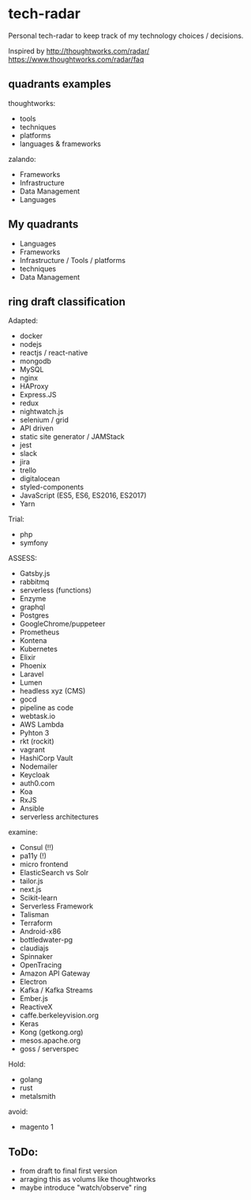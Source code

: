 # tech-radar
Personal tech-radar to keep track of my technology choices / decisions.

Inspired by http://thoughtworks.com/radar/
https://www.thoughtworks.com/radar/faq

## quadrants examples
thoughtworks:
- tools
- techniques
- platforms
- languages & frameworks

zalando:
- Frameworks
- Infrastructure
- Data Management
- Languages

## My quadrants
- Languages
- Frameworks
- Infrastructure / Tools / platforms
- techniques
- Data Management

## ring draft classification

Adapted:
- docker
- nodejs
- reactjs / react-native
- mongodb
- MySQL
- nginx
- HAProxy
- Express.JS
- redux
- nightwatch.js
- selenium / grid
- API driven
- static site generator / JAMStack
- jest
- slack
- jira
- trello
- digitalocean
- styled-components
- JavaScript (ES5, ES6, ES2016, ES2017)
- Yarn

Trial:
- php
- symfony

ASSESS:
- Gatsby.js
- rabbitmq
- serverless (functions)
- Enzyme
- graphql
- Postgres
- GoogleChrome/puppeteer
- Prometheus
- Kontena
- Kubernetes
- Elixir
- Phoenix
- Laravel
- Lumen
- headless xyz (CMS)
- gocd
- pipeline as code
- webtask.io
- AWS Lambda
- Pyhton 3
- rkt (rockit)
- vagrant
- HashiCorp Vault
- Nodemailer
- Keycloak
- auth0.com
- Koa
- RxJS
- Ansible
- serverless architectures

examine:
- Consul (!!)
- pa11y (!)
- micro frontend
- ElasticSearch vs Solr
- tailor.js
- next.js
- Scikit-learn
- Serverless Framework
- Talisman
- Terraform
- Android-x86
- bottledwater-pg
- claudiajs
- Spinnaker
- OpenTracing
- Amazon API Gateway
- Electron
- Kafka / Kafka Streams
- Ember.js
- ReactiveX
- caffe.berkeleyvision.org
- Keras
- Kong (getkong.org)
- mesos.apache.org
- goss / serverspec

Hold:
- golang
- rust
- metalsmith

avoid:
- magento 1

## ToDo:
- from draft to final first version
- arraging this as volums like thoughtworks
- maybe introduce "watch/observe" ring
